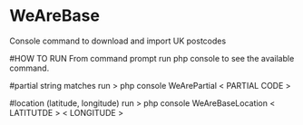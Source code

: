 # WeAreBase
Console command to download and import UK postcodes

#HOW TO RUN
From command prompt run php console to see the available command.

#partial string matches
run > php console WeArePartial < PARTIAL CODE >

#location (latitude, longitude)
run > php console WeAreBaseLocation < LATITUTDE > < LONGITUDE >


